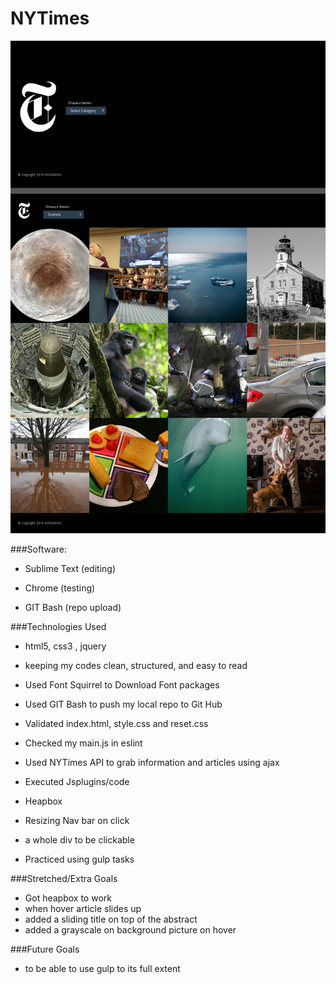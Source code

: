 # NYTimes

![alt text](./NYTimes-screenshot.png "Instanews")

###Software:
	

- Sublime Text (editing)
	

- Chrome (testing)
	

- GIT Bash (repo upload)





###Technologies Used
	

- html5, css3
, jquery
- keeping my codes clean, structured, and easy to read
	

- Used Font Squirrel to Download Font packages
	

- Used GIT Bash to push my local repo to Git Hub
	

- Validated index.html, style.css and reset.css


- Checked my main.js in eslint

- Used NYTimes API to grab information and articles using ajax
- Executed Jsplugins/code
	
- Heapbox
- Resizing Nav bar on click
- a whole div to be clickable
- Practiced using gulp tasks



###Stretched/Extra Goals
	

- Got heapbox to work
- when hover article slides up
- added a sliding title on top of the abstract
- added a grayscale on background picture on hover



###Future Goals
	

- to be able to use gulp to its full extent